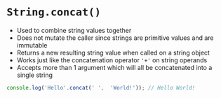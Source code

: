 # `String.concat()`

- Used to combine string values together
- Does not mutate the caller since strings are primitive values and are immutable
- Returns a new resulting string value when called on a string object
- Works just like the concatenation operator `'+'` on string operands
- Accepts more than 1 argument which will all be concatenated into a single string

```JavaScript
console.log('Hello'.concat(' ',  'World!')); // Hello World!
```